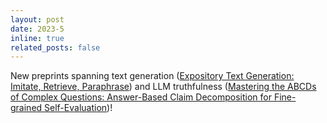 ```yaml
---
layout: post
date: 2023-5
inline: true
related_posts: false
---
```


New preprints spanning text generation ([Expository Text Generation: Imitate, Retrieve, Paraphrase](https://arxiv.org/abs/2305.03276)) and LLM truthfulness ([Mastering the ABCDs of Complex Questions: Answer-Based Claim Decomposition for Fine-grained Self-Evaluation](https://arxiv.org/abs/2305.14750))!
